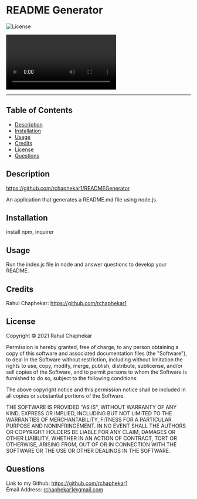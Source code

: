 # README Generator

![License](https://img.shields.io/npm/l/inquirer)

![README Generator](https://user-images.githubusercontent.com/46513647/105769373-576a2400-5f23-11eb-89d9-8857025ea8d5.mp4)

<hr>

## Table of Contents
<ul>
    <li><a href="#description">Description</a></li>
    <li><a href="#installation">Installation</a></li>
    <li><a href="#usage">Usage</a></li>
    <li><a href="#credits">Credits</a></li>
    <li><a href="#license">License</a></li>
    <li><a href="#questions">Questions</a></li>
</ul>

## Description

https://github.com/rchaphekar1/READMEGenerator

An application that generates a README.md file using node.js.

## Installation

install npm, inquirer

## Usage

Run the index.js file in node and answer questions to develop your README.

## Credits

Rahul Chaphekar: https://github.com/rchaphekar1

## License

Copyright © 2021 Rahul Chaphekar

Permission is hereby granted, free of charge, to any person obtaining a copy
of this software and associated documentation files (the "Software"), to deal
in the Software without restriction, including without limitation the rights
to use, copy, modify, merge, publish, distribute, sublicense, and/or sell
copies of the Software, and to permit persons to whom the Software is
furnished to do so, subject to the following conditions:

The above copyright notice and this permission notice shall be included in all
copies or substantial portions of the Software.

THE SOFTWARE IS PROVIDED "AS IS", WITHOUT WARRANTY OF ANY KIND, EXPRESS OR
IMPLIED, INCLUDING BUT NOT LIMITED TO THE WARRANTIES OF MERCHANTABILITY,
FITNESS FOR A PARTICULAR PURPOSE AND NONINFRINGEMENT. IN NO EVENT SHALL THE
AUTHORS OR COPYRIGHT HOLDERS BE LIABLE FOR ANY CLAIM, DAMAGES OR OTHER
LIABILITY, WHETHER IN AN ACTION OF CONTRACT, TORT OR OTHERWISE, ARISING FROM,
OUT OF OR IN CONNECTION WITH THE SOFTWARE OR THE USE OR OTHER DEALINGS IN THE
SOFTWARE.

## Questions

Link to my Github: https://github.com/rchaphekar1
<br>
Email Address: rchaphekar1@gmail.com
